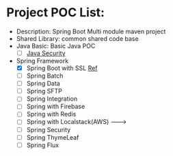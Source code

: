# Project POC List:
- Description: Spring Boot Multi module maven project 
- Shared Library: common shared code base 
- Java Basic: Basic Java POC
  - [ ] [Java Security](https://github.com/mnhmilu/poc/tree/master/JavaSecurity#readme)
- Spring Framework
  - [X] Spring Boot with SSL [Ref](https://github.com/mnhmilu/poc-java/tree/master/SpringBootSSL#step-1-pre-pare-backend)
  - [ ] Spring Batch
  - [ ] Spring Data
  - [ ] Spring SFTP
  - [ ] Spring Integration
  - [ ] Spring with Firebase
  - [ ] Spring with Redis
  - [ ] Spring with Localstack(AWS) --->
  - [ ] Spring Security 
  - [ ] Spring ThymeLeaf
  - [ ] Spring Flux
